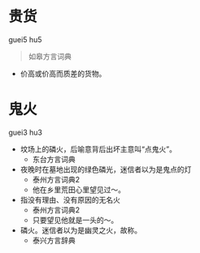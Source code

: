 # 贵货
guei5 hu5
> 如皋方言词典
- 价高或价高而质差的货物。

# 鬼火
guei3 hu3
+ 坟场上的磷火，后喻意背后出坏主意叫“点鬼火”。
  * 东台方言词典
+ 夜晚时在墓地出现的绿色磷光，迷信者以为是鬼点的灯
  * 泰州方言词典2
  - 他在乡里荒田心里望见过～。
+ 指没有理由、没有原因的无名火
  * 泰州方言词典2
  - 只要望见他就是一头的～。
+ 磷火。迷信者以为是幽灵之火，故称。
  * 泰兴方言辞典
